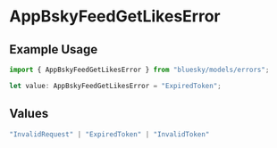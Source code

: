 # AppBskyFeedGetLikesError

## Example Usage

```typescript
import { AppBskyFeedGetLikesError } from "bluesky/models/errors";

let value: AppBskyFeedGetLikesError = "ExpiredToken";
```

## Values

```typescript
"InvalidRequest" | "ExpiredToken" | "InvalidToken"
```